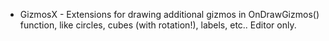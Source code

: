 

* GizmosX - Extensions for drawing additional gizmos in OnDrawGizmos() function, like circles, cubes (with rotation!), labels, etc.. Editor only.